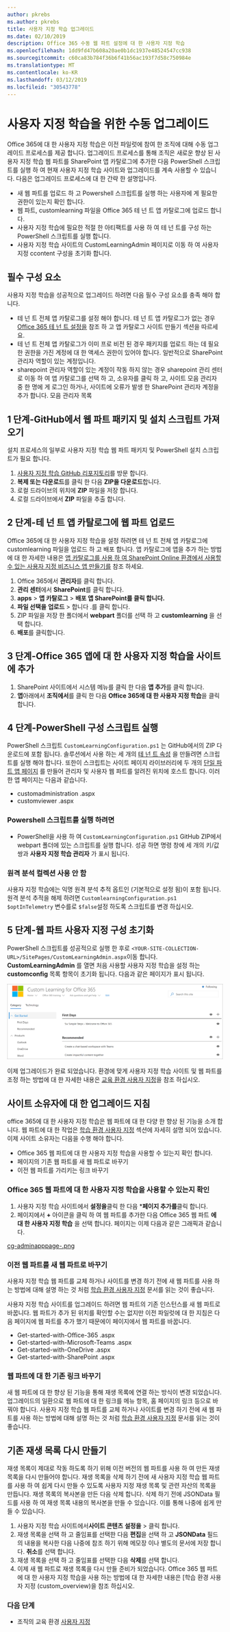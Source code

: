 ```yaml
---
author: pkrebs
ms.author: pkrebs
title: 사용자 지정 학습 업그레이드
ms.date: 02/10/2019
description: Office 365 수동 웹 파트 설정에 대 한 사용자 지정 학습
ms.openlocfilehash: 1dd9fd47b608a20ae0b1dc1937e48524547cc938
ms.sourcegitcommit: c60ca83b784f36b6f41b56ac193f7d58c750984e
ms.translationtype: MT
ms.contentlocale: ko-KR
ms.lasthandoff: 03/12/2019
ms.locfileid: "30543778"
---
```

# <a name="manual-upgrade-for-custom-learning"></a>사용자 지정 학습을 위한 수동 업그레이드

Office 365에 대 한 사용자 지정 학습은 이전 파일럿에 참여 한 조직에 대해 수동 업그레이드 프로세스를 제공 합니다. 업그레이드 프로세스를 통해 조직은 새로운 향상 된 사용자 지정 학습 웹 파트를 SharePoint 앱 카탈로그에 추가한 다음 PowerShell 스크립트를 실행 하 여 현재 사용자 지정 학습 사이트와 업그레이드를 계속 사용할 수 있습니다. 다음은 업그레이드 프로세스에 대 한 간략 한 설명입니다. 

- 새 웹 파트를 업로드 하 고 Powershell 스크립트를 실행 하는 사용자에 게 필요한 권한이 있는지 확인 합니다.
- 웹 파트, customlearning 파일을 Office 365 테 넌 트 앱 카탈로그에 업로드 합니다.
- 사용자 지정 학습에 필요한 적절 한 아티팩트를 사용 하 여 테 넌 트를 구성 하는 PowerShell 스크립트를 실행 합니다.
- 사용자 지정 학습 사이트의 CustomLearningAdmin 페이지로 이동 하 여 사용자 지정 ccontent 구성을 초기화 합니다.

## <a name="prerequisites"></a>필수 구성 요소
사용자 지정 학습을 성공적으로 업그레이드 하려면 다음 필수 구성 요소를 충족 해야 합니다. 

- 테 넌 트 전체 앱 카탈로그를 설정 해야 합니다. 테 넌 트 앱 카탈로그가 없는 경우 [Office 365 테 넌 트 설정을](https://docs.microsoft.com/en-us/sharepoint/dev/spfx/set-up-your-developer-tenant#create-app-catalog-site) 참조 하 고 앱 카탈로그 사이트 만들기 섹션을 따르세요. 
- 테 넌 트 전체 앱 카탈로그가 이미 프로 비전 된 경우 패키지를 업로드 하는 데 필요한 권한을 가진 계정에 대 한 액세스 권한이 있어야 합니다. 일반적으로 SharePoint 관리자 역할이 있는 계정입니다. 
- sharepoint 관리자 역할이 있는 계정이 작동 하지 않는 경우 sharepoint 관리 센터로 이동 하 여 앱 카탈로그를 선택 하 고, 소유자를 클릭 하 고, 사이트 모음 관리자 중 한 명에 게 로그인 하거나, 사이트에 오류가 발생 한 SharePoint 관리자 계정을 추가 합니다. 모음 관리자 목록 

## <a name="step-1---get-the-web-part-package-and-setup-script-from-github"></a>1 단계-GitHub에서 웹 파트 패키지 및 설치 스크립트 가져오기
설치 프로세스의 일부로 사용자 지정 학습 웹 파트 패키지 및 PowerShell 설치 스크립트가 필요 합니다.

1. [사용자 지정 학습 GitHub 리포지토리](https://github.com/pnp/custom-learning-office-365)를 방문 합니다.
2. **복제 또는 다운로드**를 클릭 한 다음 **ZIP을 다운로드**합니다.   
3. 로컬 드라이브의 위치에 **ZIP** 파일을 저장 합니다.
4. 로컬 드라이브에서 **ZIP** 파일을 추출 합니다.

## <a name="step-2---upload-the-web-part-to-the-tenant-app-catalog"></a>2 단계-테 넌 트 앱 카탈로그에 웹 파트 업로드
Office 365에 대 한 사용자 지정 학습을 설정 하려면 테 넌 트 전체 앱 카탈로그에 customlearning 파일을 업로드 하 고 배포 합니다. 앱 카탈로그에 앱을 추가 하는 방법에 대 한 자세한 내용은 [앱 카탈로그를 사용 하 여 SharePoint Online 환경에서 사용할 수 있는 사용자 지정 비즈니스 앱 만들기를](https://docs.microsoft.com/en-us/sharepoint/use-app-catalog) 참조 하세요.

1. Office 365에서 **관리자**를 클릭 합니다.
2. **관리 센터**에서 **SharePoint**를 클릭 합니다.
3. **apps** > **앱 카탈로그** > **배포 앱 SharePoint를 클릭 합니다.**
4. **파일 선택을** **업로드** > 합니다 .를 클릭 합니다.
5. ZIP 파일을 저장 한 폴더에서 **webpart** 폴더를 선택 하 고 **customlearning** 을 선택 합니다.
6. **배포**를 클릭합니다.

## <a name="step-3---add-the-custom-learning-for-office-365-app-to-the-site"></a>3 단계-Office 365 앱에 대 한 사용자 지정 학습을 사이트에 추가

1. SharePoint 사이트에서 시스템 메뉴를 클릭 한 다음 **앱 추가**를 클릭 합니다. 
2. **앱**아래에서 **조직에서**를 클릭 한 다음 **Office 365에 대 한 사용자 지정 학습**을 클릭 합니다. 

## <a name="step-4---execute-powershell-configuration-script"></a>4 단계-PowerShell 구성 스크립트 실행
PowerShell 스크립트 `CustomLearningConfiguration.ps1` 는 GitHub에서의 ZIP 다운로드에 포함 됩니다. 솔루션에서 사용 하는 세 개의 [테 넌 트 속성](https://docs.microsoft.com/en-us/sharepoint/dev/spfx/tenant-properties) 을 만들려면 스크립트를 실행 해야 합니다. 또한이 스크립트는 사이트 페이지 라이브러리에 두 개의 [단일 파트 앱 페이지](https://docs.microsoft.com/en-us/sharepoint/dev/spfx/web-parts/single-part-app-pages) 를 만들어 관리자 및 사용자 웹 파트를 알려진 위치에 호스트 합니다. 이러한 앱 페이지는 다음과 같습니다.

- customadministration .aspx
- customviewer .aspx

### <a name="to-run-the-powershell-script"></a>Powershell 스크립트를 실행 하려면
- PowerShell을 사용 하 여 `CustomLearningConfiguration.ps1` GitHub ZIP에서 webpart 폴더에 있는 스크립트를 실행 합니다. 성공 하면 명령 창에 세 개의 키/값 쌍과 **사용자 지정 학습 관리자** 가 표시 됩니다.

### <a name="disabling-telemetry-collection"></a>원격 분석 컬렉션 사용 안 함
사용자 지정 학습에는 익명 원격 분석 추적 옵트인 (기본적으로 설정 됨)이 포함 됩니다. 원격 분석 추적을 해제 하려면 `CustomlearningConfiguration.ps1` `$optInTelemetry` 변수를로 `$false`설정 하도록 스크립트를 변경 하십시오.

## <a name="step-5---initialize-web-part-custom-configuration"></a>5 단계-웹 파트 사용자 지정 구성 초기화
PowerShell 스크립트를 성공적으로 실행 한 후로 `<YOUR-SITE-COLLECTION-URL>/SitePages/CustomLearningAdmin.aspx`이동 합니다. **CustomLearningAdmin** 를 열면 처음 사용할 사용자 지정 학습을 설정 하는 **customconfig** 목록 항목이 초기화 됩니다. 다음과 같은 페이지가 표시 됩니다.

![cg-adminapppage-.png](media/cg-adminapppage.png)

이제 업그레이드가 완료 되었습니다. 환경에 맞게 사용자 지정 학습 사이트 및 웹 파트를 조정 하는 방법에 대 한 자세한 내용은 [교육 환경 사용자 지정](custom_overview.md)을 참조 하십시오.

## <a name="upgrade-instructions-for-site-owners"></a>사이트 소유자에 대 한 업그레이드 지침
office 365에 대 한 사용자 지정 학습은 웹 파트에 대 한 다양 한 향상 된 기능을 소개 합니다. 웹 파트에 대 한 작업은 [학습 환경 사용자 지정](custom_overview.md) 섹션에 자세히 설명 되어 있습니다. 이제 사이트 소유자는 다음을 수행 해야 합니다.  

- Office 365 웹 파트에 대 한 사용자 지정 학습을 사용할 수 있는지 확인 합니다. 
- 페이지의 기존 웹 파트를 새 웹 파트로 바꾸기
- 이전 웹 파트를 가리키는 링크 바꾸기

### <a name="verify-the-custom-learning-for-office-365-web-part-is-available"></a>Office 365 웹 파트에 대 한 사용자 지정 학습을 사용할 수 있는지 확인
1.  사용자 지정 학습 사이트에서 **설정을**클릭 한 다음 ***페이지 추가를**클릭 합니다.
2.  페이지에서 **+** 아이콘을 클릭 하 여 웹 파트를 추가한 다음 Office 365 웹 파트 **에 대 한 사용자 지정 학습** 을 선택 합니다. 페이지는 이제 다음과 같은 그래픽과 같습니다.

[cg-adminapppage-.png](media/cg-adminapppage.png)
 
### <a name="replace-the-old-web-part-with-the-new-web-part"></a>이전 웹 파트를 새 웹 파트로 바꾸기
사용자 지정 학습 웹 파트를 교체 하거나 사이트를 변경 하기 전에 새 웹 파트를 사용 하는 방법에 대해 설명 하는 것 처럼 [학습 환경 사용자 지정](custom_overview.md) 문서를 읽는 것이 좋습니다. 

사용자 지정 학습 사이트를 업그레이드 하려면 웹 파트의 기존 인스턴스를 새 웹 파트로 바꿉니다. 웹 파트가 추가 된 위치를 확인할 수는 없지만 이전 파일럿에 대 한 지침은 다음 페이지에 웹 파트를 추가 했기 때문에이 페이지에서 웹 파트를 바꿉니다.

- Get-started-with-Office-365 .aspx
- Get-started-with-Microsoft-Teams .aspx
- Get-started-with-OneDrive .aspx
- Get-started-with-SharePoint .aspx

### <a name="replace-existing-links-to-the-web-part"></a>웹 파트에 대 한 기존 링크 바꾸기
새 웹 파트에 대 한 향상 된 기능을 통해 재생 목록에 연결 하는 방식이 변경 되었습니다. 업그레이드의 일환으로 웹 파트에 대 한 링크를 메뉴 항목, 홈 페이지의 링크 등으로 바꿔야 합니다. 사용자 지정 학습 웹 파트를 교체 하거나 사이트를 변경 하기 전에 새 웹 파트를 사용 하는 방법에 대해 설명 하는 것 처럼 [학습 환경 사용자 지정](custom_overview.md) 문서를 읽는 것이 좋습니다. 

## <a name="recreate-existing-playlists"></a>기존 재생 목록 다시 만들기 
재생 목록이 제대로 작동 하도록 하기 위해 이전 버전의 웹 파트를 사용 하 여 만든 재생 목록을 다시 만들어야 합니다. 재생 목록을 삭제 하기 전에 새 사용자 지정 학습 웹 파트를 사용 하 여 쉽게 다시 만들 수 있도록 사용자 지정 재생 목록 및 관련 자산의 목록을 만듭니다. 재생 목록의 복사본을 만든 다음 삭제 합니다. 삭제 하기 전에 JSONData 필드를 사용 하 여 재생 목록 내용의 복사본을 만들 수 있습니다. 이를 통해 나중에 쉽게 만들 수 있습니다.


1. 사용자 지정 학습 사이트에서**사이트 콘텐츠** **설정을** > 클릭 합니다. 
2. 재생 목록을 선택 하 고 줄임표를 선택한 다음 **편집**을 선택 하 고 **JSONData** 필드의 내용을 복사한 다음 나중에 참조 하기 위해 메모장 이나 별도의 문서에 저장 합니다. **취소**를 선택 합니다.
3. 재생 목록을 선택 하 고 줄임표를 선택한 다음 **삭제**를 선택 합니다.
4. 이제 새 웹 파트로 재생 목록을 다시 만들 준비가 되었습니다.
Office 365 웹 파트에 대 한 사용자 지정 학습을 사용 하는 방법에 대 한 자세한 내용은 [학습 환경 사용자 지정 (custom_overview)을 참조 하십시오.

### <a name="next-steps"></a>다음 단계
- 조직의 교육 환경 [사용자 지정](custom_overview.md)

